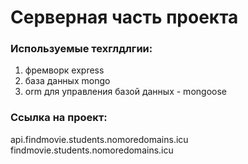 # Серверная часть проекта  

### Используемые техглдлгии:
1. фремворк express
2. база данных mongo
3. orm для управления базой данных - mongoose

### Ссылка на проект:
api.findmovie.students.nomoredomains.icu  
findmovie.students.nomoredomains.icu  

